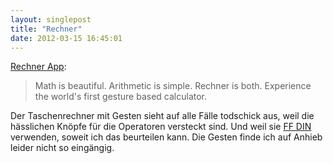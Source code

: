 ```yaml
---
layout: singlepost
title: "Rechner"
date: 2012-03-15 16:45:01
---
```

[Rechner App](http://www.rechner-app.com/):

> Math is beautiful. Arithmetic is simple. Rechner is both. Experience the world's first gesture based calculator.

Der Taschenrechner mit Gesten sieht auf alle Fälle todschick aus, weil die hässlichen Knöpfe für die Operatoren versteckt sind. Und weil sie [FF DIN](https://www.fontfont.com/fonts/din) verwenden, soweit ich das beurteilen kann. Die Gesten finde ich auf Anhieb leider nicht so eingängig.